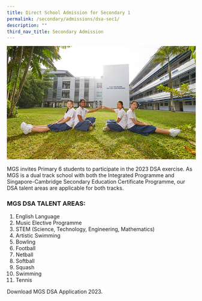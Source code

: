 ```yaml
---
title: Direct School Admission for Secondary 1
permalink: /secondary/admissions/dsa-sec1/
description: ""
third_nav_title: Secondary Admission
---
```

![](/images/Highlights/pic-dsa.jpg)

MGS invites Primary 6 students to participate in the 2023 DSA exercise. As MGS is a dual track school with both the Integrated Programme and Singapore-Cambridge Secondary Education Certificate Programme, our DSA talent areas are applicable for both tracks. 


### MGS DSA TALENT AREAS:

1.  English Language
2.  Music Elective Programme
3.  STEM (Science, Technology, Engineering, Mathematics)
4.  Artistic Swimming
5.  Bowling
6.  Football 
7.  Netball
8.  Softball
9.  Squash
10. Swimming
11. Tennis

Download MGS DSA Application 2023.